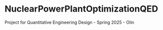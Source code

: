 # NuclearPowerPlantOptimizationQED
Project for Quantitative Engineering Design - Spring 2025 - Olin

